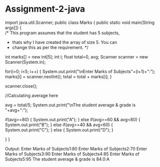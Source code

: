 # Assignment-2-java

import java.util.Scanner; 
public class Marks 
{ 
public static void main(String args[]) 
{ 	
/* This program assumes that the student has 5 subjects, 	
 * thats why I have created the array of size 5. You can 	
 * change this as per the requirement. 	 */ 

int marks[] = new int[5]; 
int i;
float total=0, avg; 
Scanner scanner = new Scanner(System.in); 	
	
for(i=0; i<5; i++) 
{ 
System.out.print("\nEnter Marks of Subjects"+(i+1)+":"); 
marks[i] = scanner.nextInt(); 
total = total + marks[i];
 } 
 
 scanner.close(); 
 
//Calculating average here 

avg = total/5; 
System.out.print("\nThe student average & grade is "+avg+":");  

if(avg>=80) 
{ 
System.out.print("A");
 } 
else if(avg>=60 && avg<80) 
{ 
System.out.print("B"); 
}
else if(avg>=40 && avg<60) 
 { 
 System.out.print("C"); 
 }
 else 
 { 
System.out.print("D"); 
 }
 
  } 
  }

Output:
Enter Marks of Subjects1:80
Enter Marks of Subjects2:70
Enter Marks of Subjects3:90
Enter Marks of Subjects4:85
Enter Marks of Subjects5:95
The student average & grade is 84.0:A
